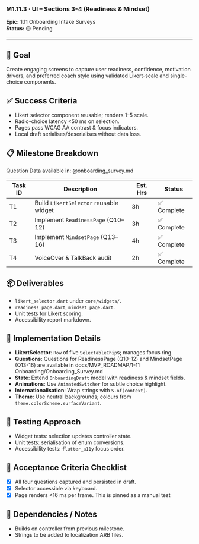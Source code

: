 ### M1.11.3 · UI – Sections 3-4 (Readiness & Mindset)

**Epic:** 1.11 Onboarding Intake Surveys\
**Status:** 🟡 Pending

---

## 🎯 Goal

Create engaging screens to capture user readiness, confidence, motivation
drivers, and preferred coach style using validated Likert-scale and
single-choice components.

## ✅ Success Criteria

- Likert selector component reusable; renders 1–5 scale.
- Radio-choice latency <50 ms on selection.
- Pages pass WCAG AA contrast & focus indicators.
- Local draft serialises/deserialises without data loss.

## 📋 Milestone Breakdown

Question Data available in: @onboarding_survey.md

| Task ID | Description                            | Est. Hrs | Status      |
| ------- | -------------------------------------- | -------- | ----------- |
| T1      | Build `LikertSelector` reusable widget | 3h       | ✅ Complete |
| T2      | Implement `ReadinessPage` (Q10–12)     | 3h       | ✅ Complete |
| T3      | Implement `MindsetPage` (Q13–16)       | 4h       | ✅ Complete |
| T4      | VoiceOver & TalkBack audit             | 2h       | ✅ Complete |

## 📦 Deliverables

- `likert_selector.dart` under `core/widgets/`.
- `readiness_page.dart`, `mindset_page.dart`.
- Unit tests for Likert scoring.
- Accessibility report markdown.

## 🔧 Implementation Details

- **LikertSelector**: `Row` of five `SelectableChip`s; manages focus ring.
- **Questions**: Questions for ReadinessPage (Q10-12) and MindsetPage (Q13-16)
  are available in docs/MVP_ROADMAP/1-11 Onboarding/Onboarding_Survey.md
- **State**: Extend `OnboardingDraft` model with readiness & mindset fields.
- **Animations**: Use `AnimatedSwitcher` for subtle choice highlight.
- **Internationalisation**: Wrap strings with `S.of(context)`.
- **Theme**: Use neutral backgrounds; colours from
  `theme.colorScheme.surfaceVariant`.

## 🧪 Testing Approach

- Widget tests: selection updates controller state.
- Unit tests: serialisation of enum conversions.
- Accessibility tests: `flutter_a11y` focus order.

## 📜 Acceptance Criteria Checklist

- [x] All four questions captured and persisted in draft.
- [x] Selector accessible via keyboard.
- [x] Page renders <16 ms per frame. This is pinned as a manual test

## 🔗 Dependencies / Notes

- Builds on controller from previous milestone.
- Strings to be added to localization ARB files.

